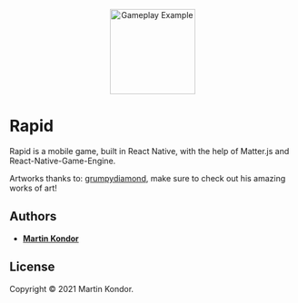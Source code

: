 <p align="center"><img src="gameplay.gif" width="150px" title="Gameplay Example"></p>

# Rapid

Rapid is a mobile game, built in React Native, with the help of Matter.js and React-Native-Game-Engine.

Artworks thanks to: [grumpydiamond](http://opengameart.org/users/grumpydiamond), make sure to check out his amazing works of art!

## Authors

* **[Martin Kondor](https://github.com/MartinKondor)**

## License 

Copyright &copy; 2021 Martin Kondor.

